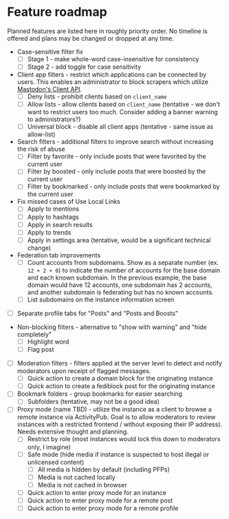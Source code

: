 # Feature roadmap
Planned features are listed here in roughly priority order.
No timeline is offered and plans may be changed or dropped at any time.

* Case-sensitive filter fix
  * [ ] Stage 1 - make whole-word case-insensitive for consistency
  * [ ] Stage 2 - add toggle for case sensitivity
* Client app filters - restrict which applications can be connected by users. This enables an administrator to block scrapers which utilize [Mastodon's Client API](https://docs.joinmastodon.org/client/intro/).
  * [ ] Deny lists - prohibit clients based on `client_name`
  * [ ] Allow lists - allow clients based on `client_name` (tentative - we don't want to restrict users too much. Consider adding a banner warning to administrators?)
  * [ ] Universal block - disable all client apps (tentative - same issue as allow-list)
* Search filters - additional filters to improve search without increasing the risk of abuse
  * [ ] Filter by favorite - only include posts that were favorited by the current user
  * [ ] Filter by boosted - only include posts that were boosted by the current user
  * [ ] Filter by bookmarked - only include posts that were bookmarked by the current user
* Fix missed cases of Use Local Links
  * [ ] Apply to mentions
  * [ ] Apply to hashtags
  * [ ] Apply in search results
  * [ ] Apply to trends
  * [ ] Apply in settings area (tentative, would be a significant technical change)
* Federation tab improvements
  * [ ] Count accounts from subdomains. Show as a separate number (ex. `12 + 2 + 0`) to indicate the number of accounts for the base domain and each known subdomain. In the previous example, the base domain would have 12 accounts, one subdomain has 2 accounts, and another subdomain is federating but has no known accounts.
  * [ ] List subdomains on the instance information screen
* [ ] Separate profile tabs for "Posts" and "Posts and Boosts"
* Non-blocking filters - alternative to "show with warning" and "hide completely"
  * [ ] Highlight word
  * [ ] Flag post
* [ ] Moderation filters - filters applied at the server level to detect and notify moderators upon receipt of flagged messages.
  * [ ] Quick action to create a domain block for the originating instance
  * [ ] Quick action to create a fediblock post for the originating instance
* [ ] Bookmark folders - group bookmarks for easier searching 
  * [ ] Subfolders (tentative, may not be a good idea)
* [ ] Proxy mode (name TBD) - utilize the instance as a client to browse a remote instance via ActivityPub. Goal is to allow moderators to review instances with a restricted frontend / without exposing their IP address). Needs extensive thought and planning.
  * [ ] Restrict by role (most instances would lock this down to moderators only, I imagine)
  * [ ] Safe mode (hide media if instance is suspected to host illegal or unlicensed content)
    * [ ] All media is hidden by default (including PFPs)
    * [ ] Media is not cached locally
    * [ ] Media is not cached in browser
  * [ ] Quick action to enter proxy mode for an instance
  * [ ] Quick action to enter proxy mode for a remote post
  * [ ] Quick action to enter proxy mode for a remote profile
